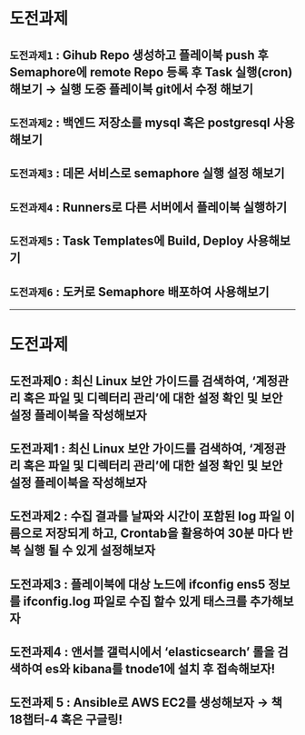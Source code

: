 # 도전과제
## `도전과제1` : Gihub Repo 생성하고 플레이북 push 후 Semaphore에 remote Repo 등록 후 Task 실행(cron) 해보기 → 실행 도중 플레이북 git에서 수정 해보기

## `도전과제2` : 백엔드 저장소를 mysql 혹은 postgresql 사용해보기

## `도전과제3` : 데몬 서비스로 semaphore 실행 설정 해보기

## `도전과제4` : Runners로 다른 서버에서 플레이북 실행하기

## `도전과제5` : Task Templates에 Build, Deploy 사용해보기

## `도전과제6` : 도커로 Semaphore 배포하여 사용해보기

-------
# 도전과제
## 도전과제0 : 최신 Linux 보안 가이드를 검색하여, ‘계정관리 혹은 파일 및 디렉터리 관리’에 대한 설정 확인 및 보안 설정 플레이북을 작성해보자

## 도전과제1 : 최신 Linux 보안 가이드를 검색하여, ‘계정관리 혹은 파일 및 디렉터리 관리’에 대한 설정 확인 및 보안 설정 플레이북을 작성해보자

## 도전과제2 : 수집 결과를 날짜와 시간이 포함된 log 파일 이름으로 저장되게 하고, Crontab을 활용하여 30분 마다 반복 실행 될 수 있게 설정해보자

## 도전과제3 : 플레이북에 대상 노드에 ifconfig ens5 정보를 ifconfig.log 파일로 수집 할수 있게 태스크를 추가해보자

## 도전과제4 : 앤서블 갤럭시에서 ‘elasticsearch’ 롤을 검색하여 es와 kibana를 tnode1에 설치 후 접속해보자!

## 도전과제 5 : Ansible로 AWS EC2를 생성해보자 → 책 18챕터-4 혹은 구글링!